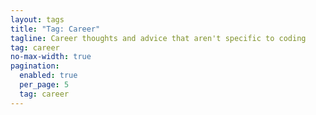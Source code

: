 ```yaml
---
layout: tags
title: "Tag: Career"
tagline: Career thoughts and advice that aren't specific to coding
tag: career
no-max-width: true
pagination:
  enabled: true
  per_page: 5
  tag: career
---
```


